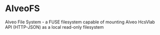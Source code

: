 # AlveoFS
Alveo File System - a FUSE filesystem capable of mounting Alveo HcsVlab API (HTTP-JSON) as a local read-only filesystem

